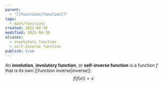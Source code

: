 ```yaml
---
parent:
  - "[[functions|function]]"
tags:
  - math/functions
created: 2025-04-30
modified: 2025-04-30
aliases:
  - involutory function
  - self-inverse function
publish: true
---
```

An **involution**, **involutory function**, or **self-inverse function** is a function $f$ that is its own [[function inverse|inverse]]:
$$
f(f(x)) = x
$$
